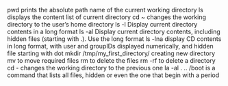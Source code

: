 pwd  prints the absolute path name of the current working directory
ls  displays the content list of current directory
cd ~ changes the working directory to the user’s home directory
ls -l Display current directory contents in a long format
ls -al Display current directory contents, including hidden files (starting with .). Use the long format
ls -lna display CD contents in long format, with user and groupIDs displayed numerically, and hidden file starting with dot
mkdir /tmp/my_first_directory/ creating new directory
mv to move required files
rm to delete the files
rm -rf to delete a directory
cd - changes the working directory to the previous one
la -al . .. /boot is a command that lists all files, hidden or even the one that begin with a period
